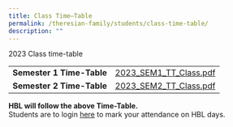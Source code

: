 ```yaml
---
title: Class Time–Table
permalink: /theresian-family/students/class-time-table/
description: ""
---
```

<p>2023 Class time-table</p>
<table>
<tbody>
<tr>
<td><strong>Semester 1 Time-Table</strong></td>
<td><a href="/files/2023_SEM1_TT_Class.pdf">2023_SEM1_TT_Class.pdf</a></td>
</tr>
	<tr><td><strong>Semester 2 Time-Table</strong></td>
<td><a href="/files/2023_SEM2_TT_Class.pdf">2023_SEM2_TT_Class.pdf</a></td>
</tr>
</tbody>
</table>
<p><strong>HBL will follow the above Time-Table.</strong><br>Students are to login&nbsp;<a href="https://docs.google.com/forms/d/e/1FAIpQLSdyuR_eJKsnefuwpPDqZIBCaP8mCe2j1HKjPOvREVhSXZZPXQ/viewform?fbzx=4140446395415724351" target="">here</a>&nbsp;to mark your attendance on HBL days.</p>